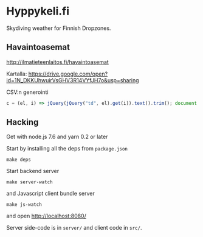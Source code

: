 
# Hyppykeli.fi

Skydiving weather for Finnish Dropzones.

## Havaintoasemat

<http://ilmatieteenlaitos.fi/havaintoasemat>

Kartalla: <https://drive.google.com/open?id=1N_DKKUhwuirVsGHV3R14VYfJH7o&usp=sharing>

CSV:n generointi

```js
c = (el, i) => jQuery(jQuery("td", el).get(i)).text().trim(); document.body.innerHTML = "<pre>" + jQuery(".stations tr").toArray().slice(1).map(el => `${c(el, 0)} (${c(el, 1)}),${c(el, 4).replace(",", ".")}0000,${c(el, 5).replace(",", ".")}0000`).join("\n")
```


## Hacking

Get with node.js 7.6 and yarn 0.2 or later

Start by installing all the deps from `package.json`

    make deps

Start backend server

    make server-watch

and Javascript client bundle server

    make js-watch

and open <http://localhost:8080/>

Server side-code is in `server/` and client code in `src/`.
